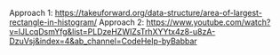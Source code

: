 Approach 1: https://takeuforward.org/data-structure/area-of-largest-rectangle-in-histogram/
Approach 2: https://www.youtube.com/watch?v=lJLcqDsmYfg&list=PLDzeHZWIZsTrhXYYtx4z8-u8zA-DzuVsj&index=4&ab_channel=CodeHelp-byBabbar
